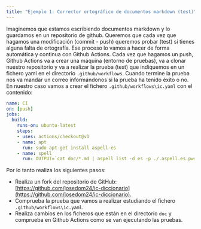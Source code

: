 ```yaml
---
title: "Ejemplo 1: Corrector ortográfico de documentos markdown (test)"
---
```


Imaginemos que estamos escribiendo documentos markdown y lo guardamos en un repositorio de github. Queremos que cada vez que hagamos una modificación (commit - push) queremos probar (test) si tienes alguna falta de ortografía. Ese proceso lo vamos a hacer de forma automática y continua con Github Actions. Cada vez que hagamos un push, Github Actions va a crear una máquina (entorno de pruebas), va a clonar nuestro repositorio y va a realizar la prueba (test) que indiquemos en un fichero yaml en el directorio `.github/workflows`. Cuando termine la prueba nos va mandar un correo informándonos si la prueba ha tenido éxito o no. En nuestro caso vamos a crear el fichero `.github/workflows\ic.yaml` con el contenido:

```yaml
name: CI
on: [push]
jobs:
  build:
    runs-on: ubuntu-latest
    steps:
    - uses: actions/checkout@v1
    - name: apt
      run: sudo apt-get install aspell-es 
    - name: spell
      run: OUTPUT=`cat doc/*.md | aspell list -d es -p ./.aspell.es.pws`; if [ -n "$OUTPUT" ]; then echo $OUTPUT; exit 1; fi
```

Por lo tanto realiza los siguientes pasos:

* Realiza un fork del repositorio de GitHub: [https://github.com/josedom24/ic-diccionario](https://github.com/josedom24/ic-diccionario).
* Comprueba la prueba que vamos a realizar estudiando el fichero `.github/workflows\ic.yaml`.
* Realiza cambios en los ficheros que están en el directorio `doc` y comprueba en Github Actions como se van ejecutando las pruebas.

